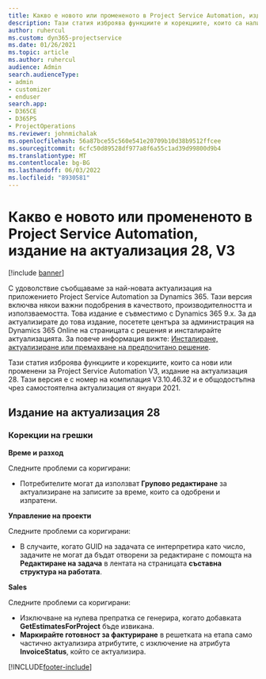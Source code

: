 ```yaml
---
title: Какво е новото или промененото в Project Service Automation, издание на актуализация 28, V3
description: Тази статия изброява функциите и корекциите, които са налични в Project Service Automation V3, издание на актуализация 28, V3.
author: ruhercul
ms.custom: dyn365-projectservice
ms.date: 01/26/2021
ms.topic: article
ms.author: ruhercul
audience: Admin
search.audienceType:
- admin
- customizer
- enduser
search.app:
- D365CE
- D365PS
- ProjectOperations
ms.reviewer: johnmichalak
ms.openlocfilehash: 56a87bce55c560e541e20709b10d38b9512ffcee
ms.sourcegitcommit: 6cfc50d89528df977a8f6a55c1ad39d99800d9b4
ms.translationtype: MT
ms.contentlocale: bg-BG
ms.lasthandoff: 06/03/2022
ms.locfileid: "8930581"
---
```

# <a name="whats-new-or-changed-in-project-service-automation-update-release-28-v3"></a>Какво е новото или промененото в Project Service Automation, издание на актуализация 28, V3

[!include [banner](../includes/psa-now-project-operations.md)]

С удоволствие съобщаваме за най-новата актуализация на приложението Project Service Automation за Dynamics 365. Тази версия включва някои важни подобрения в качеството, производителността и използваемостта. Това издание е съвместимо с Dynamics 365 9.x. За да актуализирате до това издание, посетете центъра за администрация на Dynamics 365 Online на страницата с решения и инсталирайте актуализацията. За повече информация вижте: [Инсталиране, актуализиране или премахване на предпочитано решение](/power-platform/admin/install-remove-preferred-solution).

Тази статия изброява функциите и корекциите, които са нови или променени за Project Service Automation V3, издание на актуализация 28. Тази версия е с номер на компилация V3.10.46.32 и е общодостъпна чрез самостоятелна актуализация от януари 2021.

## <a name="update-release-28"></a>Издание на актуализация 28

### <a name="bug-fixes"></a>Корекции на грешки

**Време и разход**

Следните проблеми са коригирани:

- Потребителите могат да използват **Групово редактиране** за актуализиране на записите за време, които са одобрени и изпратени.

**Управление на проекти**

Следните проблеми са коригирани:

- В случаите, когато GUID на задачата се интерпретира като число, задачите не могат да бъдат отворени за редактиране с помощта на **Редактиране на задача** в лентата на страницата **съставна структура на работата**.

**Sales**

Следните проблеми са коригирани:

- Изключване на нулева препратка се генерира, когато добавката **GetEstimatesForProject** бъде извикана.
- **Маркирайте готовност за фактуриране** в решетката на етапа само частично актуализира атрибутите, с изключение на атрибута **InvoiceStatus**, който се актуализира.



[!INCLUDE[footer-include](../includes/footer-banner.md)]
